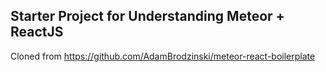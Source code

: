 ## Starter Project for Understanding Meteor + ReactJS


Cloned from https://github.com/AdamBrodzinski/meteor-react-boilerplate 